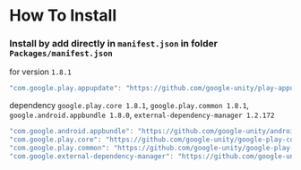 # How To Install

### Install by add directly in `manifest.json` in folder `Packages/manifest.json`


for version `1.8.1`
```csharp
"com.google.play.appupdate": "https://github.com/google-unity/play-appupdate.git#1.8.1",
```


dependency `google.play.core 1.8.1`, `google.play.common 1.8.1`, `google.android.appbundle 1.8.0`, `external-dependency-manager 1.2.172`
```csharp
"com.google.android.appbundle": "https://github.com/google-unity/android-app-bundle.git#1.8.0",
"com.google.play.core": "https://github.com/google-unity/google-play-core.git#1.8.1",
"com.google.play.common": "https://github.com/google-unity/google-play-common.git#1.8.1",
"com.google.external-dependency-manager": "https://github.com/google-unity/external-dependency-manager.git#1.2.172",
```